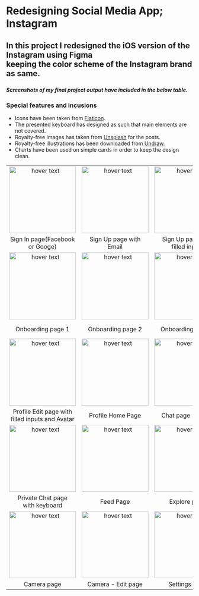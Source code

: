 # Redesigning Social Media App; Instagram


<h2>
In this project I redesigned the iOS version of the Instagram using Figma</br> keeping the color scheme of the Instagram brand as same.</h2>
<h3></h3>
<h5>Screenshots of my final project output have included in the below table.</h5>
<h3>Special features and incusions</h3>

- Icons have been taken from [Flaticon](https://flaticon.com/).
- The presented keyboard has designed as such that main elements are not covered.
- Royalty-free images has taken from [Unsplash](https://unsplash.com/) for the posts.
- Royalty-free illustrations has been downloaded from [Undraw](https://undraw.com/).
- Charts have been used on simple cards in order to keep the design clean.

 |  | |  |  |
| :---: | :---: | :---: | :---: |
| <img src="https://github.com/amayananayakkara/instaUI/blob/main/JPG/Sign%20Up-%20social%20mediafig.jpg" width="180" title="hover text" > |  <img src="https://github.com/amayananayakkara/instaUI/blob/main/JPG/Sign%20Up-%20with%20emailfig.jpg" width="180" title="hover text" > |  <img src="https://github.com/amayananayakkara/instaUI/blob/main/JPG/Sign%20Up-%20with%20emailfig-2.jpg" width="180" title="hover text" > |  <img src="https://github.com/amayananayakkara/instaUI/blob/main/JPG/Sign%20In-%20with%20keyboardfig.jpg" width="180" title="hover text" > |
| Sign In page(Facebook </br>or Googe) | Sign Up page with Email | Sign Up page with</br> filled inputs | Sign In with the keyboard |
| <img src="https://github.com/amayananayakkara/instaUI/blob/main/JPG/Onboarding%20page%201fig.jpg" width="180" title="hover text" > |  <img src="https://github.com/amayananayakkara/instaUI/blob/main/JPG/Onboarding%20page%202fig.jpg" width="180" title="hover text" > |  <img src="https://github.com/amayananayakkara/instaUI/blob/main/JPG/Onboarding%20page%203fig.jpg" width="180" title="hover text" > |  <img src="https://github.com/amayananayakkara/instaUI/blob/main/JPG/Profilefig.jpg" width="180" title="hover text" > |
| Onboarding page 1 | Onboarding page 2 | Onboarding page 3 | Profile Edit page </br>without Avatar |
| <img src="https://github.com/amayananayakkara/instaUI/blob/main/JPG/Profile-%20filledfig.jpg" width="180" title="hover text" > |  <img src="https://github.com/amayananayakkara/instaUI/blob/main/JPG/Profile%20pagefig.jpg" width="180" title="hover text" > |  <img src="https://github.com/amayananayakkara/instaUI/blob/main/JPG/Messages%20pagefig.jpg" width="180" title="hover text" > |  <img src="https://github.com/amayananayakkara/instaUI/blob/main/JPG/Private%20chat%20pagefig.jpg" width="180" title="hover text" > |
| Profile Edit page with</br>filled inputs and Avatar | Profile Home Page | Chat page - Home | Private Chat </br>page - blank |
| <img src="https://github.com/amayananayakkara/instaUI/blob/main/JPG/Private%20chat%20pagefig-1.jpg" width="180" title="hover text" > |  <img src="https://github.com/amayananayakkara/instaUI/blob/main/JPG/Feed%20page%20with%20stories%2C%20posts%2C%20and%20tab%20barfig.jpg" width="180" title="hover text" > |  <img src="https://github.com/amayananayakkara/instaUI/blob/main/JPG/Explore%20Pagefig.jpg" width="180" title="hover text" > |  <img src="https://github.com/amayananayakkara/instaUI/blob/main/JPG/Explore%20page%20with%20an%20active%20search%20bar%20%E2%80%A2fig.jpg" width="180" title="hover text" > |
| Private Chat page</br> with keyboard | Feed Page | Explore page | Explore page with</br> active search bar |
| <img src="https://github.com/amayananayakkara/instaUI/blob/main/JPG/Camera%20pagefig.jpg" width="180" title="hover text" > |  <img src="https://github.com/amayananayakkara/instaUI/blob/main/JPG/Camera%20page-editfig.jpg" width="180" title="hover text" > |  <img src="https://github.com/amayananayakkara/instaUI/blob/main/JPG/Settings%20pagefig.jpg" width="180" title="hover text" > |  <img src="https://github.com/amayananayakkara/instaUI/blob/main/JPG/Analytics%20pagefig.jpg" width="180" title="hover text" > |
| Camera page | Camera - Edit page | Settings page | Analytics page |
